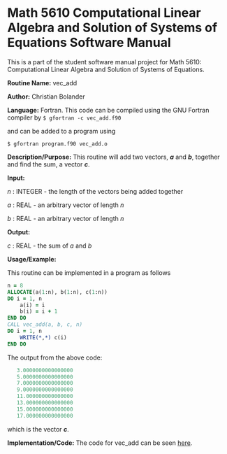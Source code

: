 # Math 5610 Computational Linear Algebra and Solution of Systems of Equations Software Manual

This is a part of the student software manual project for Math 5610: Computational Linear Algebra and Solution of Systems of Equations. 

**Routine Name:**           vec_add

**Author:** Christian Bolander

**Language:** Fortran. This code can be compiled using the GNU Fortran compiler by
```$ gfortran -c vec_add.f90```

and can be added to a program using

```$ gfortran program.f90 vec_add.o ``` 

**Description/Purpose:** This routine will add two vectors, ***a*** and ***b***, together and find the sum, a vector ***c***.

**Input:**  

*n* : INTEGER - the length of the vectors being added together

*a* : REAL - an arbitrary vector of length *n*

*b* : REAL - an arbitrary vector of length *n*

**Output:** 

*c* : REAL - the sum of *a* and *b*

**Usage/Example:**

This routine can be implemented in a program as follows

```fortran
n = 8
ALLOCATE(a(1:n), b(1:n), c(1:n))
DO i = 1, n
	a(i) = i
	b(i) = i + 1
END DO
CALL vec_add(a, b, c, n)
DO i = 1, n
	WRITE(*,*) c(i)
END DO
```

The output from the above code:

```fortran
   3.0000000000000000     
   5.0000000000000000     
   7.0000000000000000     
   9.0000000000000000     
   11.000000000000000     
   13.000000000000000     
   15.000000000000000     
   17.000000000000000 
```

which is the vector ***c***.

**Implementation/Code:** The code for vec_add can be seen [here](../vec_add.f90).

